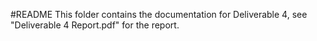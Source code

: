#README
This folder contains the documentation for Deliverable 4, see "Deliverable 4 Report.pdf" for the report.